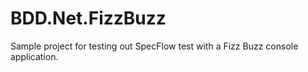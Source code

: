 # BDD.Net.FizzBuzz

Sample project for testing out SpecFlow test with a Fizz Buzz console application.